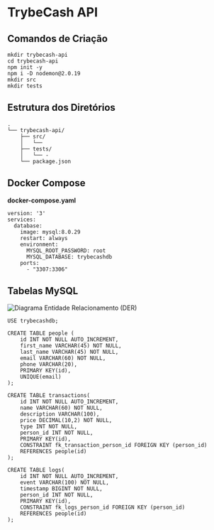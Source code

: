 # TrybeCash API

## Comandos de Criação
```
mkdir trybecash-api
cd trybecash-api
npm init -y
npm i -D nodemon@2.0.19
mkdir src
mkdir tests
```

## Estrutura dos Diretórios
```
.
└── trybecash-api/
    ├── src/
    │   └── 
    ├── tests/
    │   └── -
    └── package.json    
```

## Docker Compose
__docker-compose.yaml__
```
version: '3'
services:
  database:
    image: mysql:8.0.29
    restart: always
    environment:
      MYSQL_ROOT_PASSWORD: root
      MYSQL_DATABASE: trybecashdb
    ports:
      - "3307:3306"
```

## Tabelas MySQL
![Diagrama Entidade Relacionamento (DER)](https://assets.app.betrybe.com/back-end/nodejs/express-http-with-mysql2/images/trybecash-der-acc2025b4a56888e4ecb913509d68d4a.png)
```
USE trybecashdb;

CREATE TABLE people (
    id INT NOT NULL AUTO_INCREMENT,
    first_name VARCHAR(45) NOT NULL,
    last_name VARCHAR(45) NOT NULL,
    email VARCHAR(60) NOT NULL,
    phone VARCHAR(20),
    PRIMARY KEY(id),
    UNIQUE(email)
);

CREATE TABLE transactions(
    id INT NOT NULL AUTO_INCREMENT,
    name VARCHAR(60) NOT NULL,
    description VARCHAR(100),
    price DECIMAL(10,2) NOT NULL,
    type INT NOT NULL,
    person_id INT NOT NULL,
    PRIMARY KEY(id),
    CONSTRAINT fk_transaction_person_id FOREIGN KEY (person_id)
    REFERENCES people(id)
);

CREATE TABLE logs(
    id INT NOT NULL AUTO_INCREMENT,
    event VARCHAR(100) NOT NULL,
    timestamp BIGINT NOT NULL,
    person_id INT NOT NULL,
    PRIMARY KEY(id),
    CONSTRAINT fk_logs_person_id FOREIGN KEY (person_id)
    REFERENCES people(id)
);
```